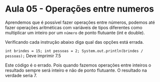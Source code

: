 # Aula 05 - Operações entre numeros

Aprendemos que é possível fazer operações entre números, podemos até fazer operações aritméticas com variáveis de tipos diferentes como multiplicar um inteiro por um `número` de ponto flutuante (int e double).

Verificando cada instrução abaixo diga qual das opções está errada.

`int brindes = 15;
int pessoas = 2;
System.out.println(brindes / pessoas);`
Deve imprimir 7.5

Este código é o errado. Pois quando fazemos operações entre inteiros o resultado sempre será inteiro e não de ponto flutuante. O resultado na verdade seria 7.